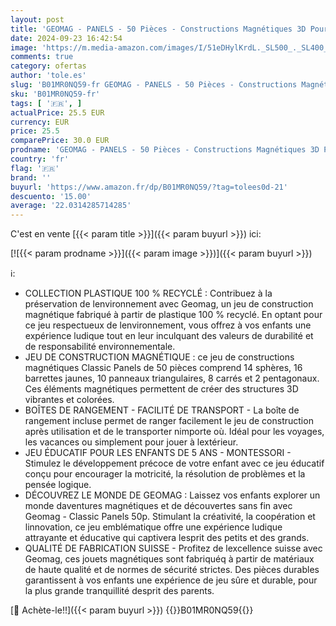 ```yaml
---
layout: post
title: 'GEOMAG - PANELS - 50 Pièces - Constructions Magnétiques 3D Pour Enfants Dès 5 Ans - Jeux Éducatifs Montessori - STEM - Jeu avec 16 Tiges   14 Billes et 20 Tiles - Fabrication Suisse'
date: 2024-09-23 16:42:54
image: 'https://m.media-amazon.com/images/I/51eDHylKrdL._SL500_._SL400_.jpg'
comments: true
category: ofertas
author: 'tole.es'
slug: 'B01MR0NQ59-fr GEOMAG - PANELS - 50 Pièces - Constructions Magnétiques 3D...'
sku: 'B01MR0NQ59-fr'
tags: [ '🇫🇷', ]
actualPrice: 25.5 EUR
currency: EUR
price: 25.5
comparePrice: 30.0 EUR
prodname: 'GEOMAG - PANELS - 50 Pièces - Constructions Magnétiques 3D Pour Enfants Dès 5 Ans - Jeux Éducatifs Montessori - STEM - Jeu avec 16 Tiges   14 Billes et 20 Tiles - Fabrication Suisse'
country: 'fr'
flag: '🇫🇷'
brand: ''
buyurl: 'https://www.amazon.fr/dp/B01MR0NQ59/?tag=tolees0d-21'
descuento: '15.00'
average: '22.0314285714285'
---
```


C'est en vente [{{< param title >}}]({{< param buyurl >}}) ici:

[![{{< param prodname >}}]({{< param image >}})]({{< param buyurl >}})

ℹ️:

- COLLECTION PLASTIQUE 100 % RECYCLÉ : Contribuez à la préservation de lenvironnement avec Geomag, un jeu de construction magnétique fabriqué à partir de plastique 100 % recyclé. En optant pour ce jeu respectueux de lenvironnement, vous offrez à vos enfants une expérience ludique tout en leur inculquant des valeurs de durabilité et de responsabilité environnementale.
- JEU DE CONSTRUCTION MAGNÉTIQUE : ce jeu de constructions magnétiques Classic Panels de 50 pièces comprend 14 sphères, 16 barrettes jaunes, 10 panneaux triangulaires, 8 carrés et 2 pentagonaux. Ces éléments magnétiques permettent de créer des structures 3D vibrantes et colorées.
- BOÎTES DE RANGEMENT - FACILITÉ DE TRANSPORT - La boîte de rangement incluse permet de ranger facilement le jeu de construction après utilisation et de le transporter nimporte où. Idéal pour les voyages, les vacances ou simplement pour jouer à lextérieur.
- JEU ÉDUCATIF POUR LES ENFANTS DE 5 ANS - MONTESSORI - Stimulez le développement précoce de votre enfant avec ce jeu éducatif conçu pour encourager la motricité, la résolution de problèmes et la pensée logique.
- DÉCOUVREZ LE MONDE DE GEOMAG : Laissez vos enfants explorer un monde daventures magnétiques et de découvertes sans fin avec Geomag - Classic Panels 50p. Stimulant la créativité, la coopération et linnovation, ce jeu emblématique offre une expérience ludique attrayante et éducative qui captivera lesprit des petits et des grands.
- QUALITÉ DE FABRICATION SUISSE - Profitez de lexcellence suisse avec Geomag, ces jouets magnétiques sont fabriquéq à partir de matériaux de haute qualité et de normes de sécurité strictes. Des pièces durables garantissent à vos enfants une expérience de jeu sûre et durable, pour la plus grande tranquillité desprit des parents.

[🛒 Achète-le!!]({{< param buyurl >}})
{{<world>}}B01MR0NQ59{{</world>}}
